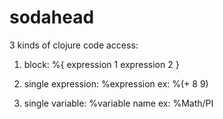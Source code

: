 # sodahead

3 kinds of clojure code access:

1. block: 
	%{
		expression 1
		expression 2
	}

2. single expression:
	%expression
	ex: %(+ 8 9)

3. single variable:
	%variable name
	ex: %Math/PI